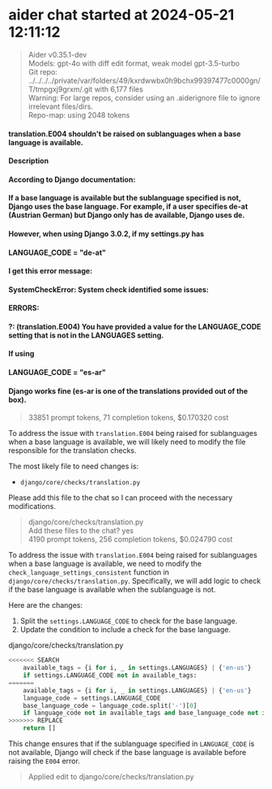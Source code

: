
# aider chat started at 2024-05-21 12:11:12

> Aider v0.35.1-dev  
> Models: gpt-4o with diff edit format, weak model gpt-3.5-turbo  
> Git repo: ../../../../private/var/folders/49/kxrdwwbx0h9bchx99397477c0000gn/T/tmpgxj9grxm/.git with 6,177 files  
> Warning: For large repos, consider using an .aiderignore file to ignore irrelevant files/dirs.  
> Repo-map: using 2048 tokens  

#### translation.E004 shouldn't be raised on sublanguages when a base language is available.  
#### Description  
#### 	  
#### According to Django documentation:  
#### If a base language is available but the sublanguage specified is not, Django uses the base language. For example, if a user specifies de-at (Austrian German) but Django only has de available, Django uses de.  
#### However, when using Django 3.0.2, if my settings.py has  
#### LANGUAGE_CODE = "de-at"  
#### I get this error message:  
#### SystemCheckError: System check identified some issues:  
#### ERRORS:  
#### ?: (translation.E004) You have provided a value for the LANGUAGE_CODE setting that is not in the LANGUAGES setting.  
#### If using  
#### LANGUAGE_CODE = "es-ar"  
#### Django works fine (es-ar is one of the translations provided out of the box).  
> 33851 prompt tokens, 71 completion tokens, $0.170320 cost  

To address the issue with `translation.E004` being raised for sublanguages when a base language is available, we will likely need to modify the file responsible for the translation checks.

The most likely file to need changes is:
- `django/core/checks/translation.py`

Please add this file to the chat so I can proceed with the necessary modifications.

> django/core/checks/translation.py  
> Add these files to the chat? yes  
> 4190 prompt tokens, 256 completion tokens, $0.024790 cost  

To address the issue with `translation.E004` being raised for sublanguages when a base language is available, we need to modify the `check_language_settings_consistent` function in `django/core/checks/translation.py`. Specifically, we will add logic to check if the base language is available when the sublanguage is not.

Here are the changes:

1. Split the `settings.LANGUAGE_CODE` to check for the base language.
2. Update the condition to include a check for the base language.

django/core/checks/translation.py
```python
<<<<<<< SEARCH
    available_tags = {i for i, _ in settings.LANGUAGES} | {'en-us'}
    if settings.LANGUAGE_CODE not in available_tags:
=======
    available_tags = {i for i, _ in settings.LANGUAGES} | {'en-us'}
    language_code = settings.LANGUAGE_CODE
    base_language_code = language_code.split('-')[0]
    if language_code not in available_tags and base_language_code not in available_tags:
>>>>>>> REPLACE
    return []
```

This change ensures that if the sublanguage specified in `LANGUAGE_CODE` is not available, Django will check if the base language is available before raising the `E004` error.

> Applied edit to django/core/checks/translation.py  
